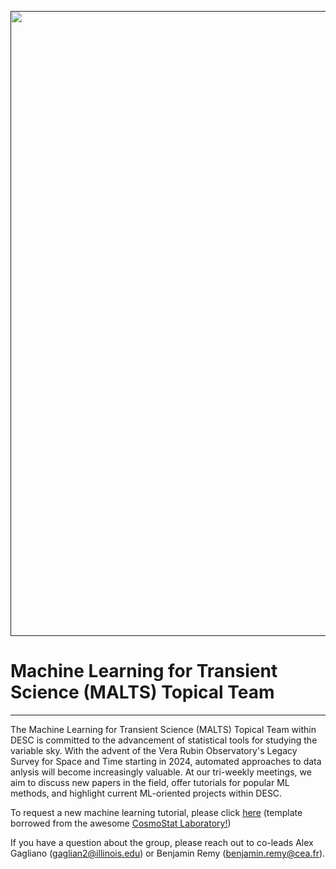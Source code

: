 <a href="" target_="blank"><img src="https://dl.boxcloud.com/d/1/b1!BXJRGJ5ZUxbx2WqzcyCwaYQiWJH2G3lUMxudPLYczyuRqhBE9ALWP0FMZlLMl2fWshpLQ2hna_yP6cUvlFi5_Qa0-PORmjvP8-pr7bQ7roBdxv2h2MRfXotlwL9Y6Vkvr-UOMbI_Qi6P9toOBrLrlx2vTbPzW4y1bcr2IJ1-JibjBEXjj1oNe5n0i2LrDLE8VJLMcC66yFI74vpa894Bk6NmklkFZz7TpVixnCvq1RkIdiES-8OxpDh8QvPH3bLTftHJtVWoCtipECvm3rcv7IdeqrFylInYk2ikOYglCWk3cRnGfYcu5beKF0UYM8LOxWOExJzix-WgtcbADYTmwYBWDBvf20k1SJKtrvngvFdhsSMLb-99SJjrrwplaRTcbVwWTAfUOe8JoLGwQSMKX8AfICQGFBoI4gYKJmVM5ENUcAhw5oLcBkZDGkbk_rFhvuUMoMxV14vTMfhSClwPmeg0_cTL3x-ZPDcAPL8g76a9DiM1Yv5vcjhc4gIHuxaERtSjg9JJf24AdKoaeJtWJJTzN4E9KdM8z0-YLmJmiTcT4IPowMsppQJYcmGMmTDS91jUCdLzXPsOIV68iBuVw43sD23_4ASQr-oqr0SenlPWd7SjnD_sm0_pGXn79bzdB253YxBvyH-C_gP1Y-R5nnLDVwIp5QDhjOQvvFDQUAvopJ9Y1RMWoNHWQzS5SEpfHCCjDeB9JKLvb_joXxyjmqSp7E3YO8Hie6ayCh-xtDqCU0X3RZgPo8l3G3qahLW-kjI6x4c6xFpxKimuRxdH4qrTHlk1TAIrQz5tr2BrbEPNPzmtSJbeqj16Tky7JsZB7rNGi89PoRhvWKmYELxKej8y54LuI8fXt07-mGBJgs8WsXsmjSprxphne_olNAG9hnGd82am_VG0x9MyxYAr5ftjUk5nB6Piuz9p3BFIlUnmXn43_Y3DHMCRvx6Ig9o5HiwuxUbRAD3WjfPKCxuq1dVFfDxI5lFZLJ2-K_eT7G491gWF50PmmyBakvfUQ35s4MUD6FBDnfBdtUkgLLEotHOOPrCJKIEG3EcStTCsoRY8njg-bClXvG1-yLgw1ijQkkNZtkM64kTkRFMbuvM24nwUV80z1Ot6Ow_s0kDPfJrNya9MQFWmuw55LUw8bTcPZBZyJcsPERLr6yOBz_9APP5tzQqZXxdQBTJTPTezYtT4N-5VwzjQNo-ngdJSgE9bVrXuiMC8ac_4Li67HDNFERnVN9oiddCb_yLgitsHMDdlR5gB4wTtGMUbjxaVHnlGJ1hsc9T8A-OXqBcgS6GYsCrigsJfC0wy_j9mgYnTQ-TlZYlZXw03Bgrd4dcz50zMAbZVkMROD1cB_J4SQ2zuQ2rNqn0p_kidvC6F-V-RuoF9HE11umfEgtIfzwdAI9GUwNaO4s4Z-Iq5WbY8nQ../download" width="1000"></a>

# Machine Learning for Transient Science (MALTS) Topical Team
---

The Machine Learning for Transient Science (MALTS) Topical Team within DESC is committed to the advancement of statistical tools for studying the variable sky. With the advent of the Vera Rubin Observatory's Legacy Survey for Space and Time starting in 2024, automated approaches to data anlysis will become increasingly valuable. At our tri-weekly meetings, we aim to discuss new papers in the field, offer tutorials for popular ML methods, and highlight current ML-oriented projects within DESC.

To request a new machine learning tutorial, please click [here](https://github.com/LSSTDESC/MALTS/issues/new?assignees=&labels=tutorial+request&template=tutorial_request.md&title=%5BTutorial%5D+Your+idea+for+a+tutorial) (template borrowed from the awesome [CosmoStat Laboratory!](https://github.com/CosmoStat))

If you have a question about the group, please reach out to co-leads Alex Gagliano (gaglian2@illinois.edu) or Benjamin Remy (benjamin.remy@cea.fr). 
